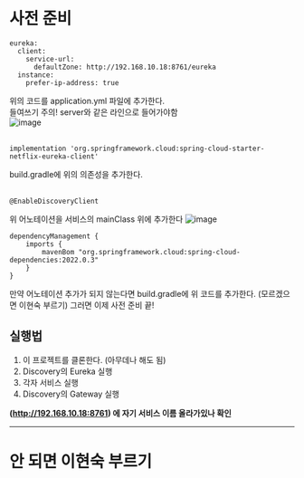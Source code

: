 # 사전 준비
```
eureka:
  client:
    service-url:
      defaultZone: http://192.168.10.18:8761/eureka
  instance:
    prefer-ip-address: true
```
위의 코드를 application.yml 파일에 추가한다. <br/>
들여쓰기 주의! server와 같은 라인으로 들어가야함 <br/>
![image](https://github.com/user-attachments/assets/8462f77b-e7dc-44e4-9df6-de221c5861fd)
<br/>
<br/>
```
implementation 'org.springframework.cloud:spring-cloud-starter-netflix-eureka-client'
```
build.gradle에 위의 의존성을 추가한다.
<br/>
<br/>
```
@EnableDiscoveryClient
```
위 어노테이션을 서비스의 mainClass 위에 추가한다
![image](https://github.com/user-attachments/assets/6440cbfc-1f52-4d6f-b1cb-0c8d6f4b9a94)
<br/>
```
dependencyManagement {
	imports {
		mavenBom "org.springframework.cloud:spring-cloud-dependencies:2022.0.3"
	}
}
```
만약 어노테이션 추가가 되지 않는다면 build.gradle에 위 코드를 추가한다. (모르겠으면 이현숙 부르기)
그러면 이제 사전 준비 끝!



## 실행법
1. 이 프로젝트를 클론한다. (아무데나 해도 됨)
2. Discovery의 Eureka 실행
3. 각자 서비스 실행
4. Discovery의 Gateway 실행

**(http://192.168.10.18:8761) 에 자기 서비스 이름 올라가있나 확인**

<hr/>

# 안 되면 이현숙 부르기

